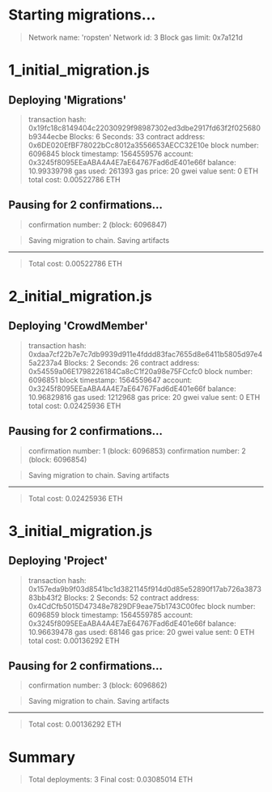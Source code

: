 Starting migrations...
======================
> Network name:    'ropsten'
> Network id:      3
> Block gas limit: 0x7a121d


1_initial_migration.js
======================

   Deploying 'Migrations'
   ----------------------
   > transaction hash:    0x19fc18c8149404c22030929f98987302ed3dbe2917fd63f2f025680b9344ecbe
   > Blocks: 6            Seconds: 33
   > contract address:    0x6DE020EfBF78022bCc8012a3556653AECC32E10e
   > block number:        6096845
   > block timestamp:     1564559576
   > account:             0x3245f8095EEaABA4A4E7aE64767Fad6dE401e66f
   > balance:             10.99339798
   > gas used:            261393
   > gas price:           20 gwei
   > value sent:          0 ETH
   > total cost:          0.00522786 ETH

   Pausing for 2 confirmations...
   ------------------------------
   > confirmation number: 2 (block: 6096847)

   > Saving migration to chain.
   > Saving artifacts
   -------------------------------------
   > Total cost:          0.00522786 ETH


2_initial_migration.js
======================

   Deploying 'CrowdMember'
   -----------------------
   > transaction hash:    0xdaa7cf22b7e7c7db9939d911e4fddd83fac7655d8e6411b5805d97e45a2237a4
   > Blocks: 2            Seconds: 26
   > contract address:    0x54559a06E1798226184Ca8cC1f20a98e75FCcfc0
   > block number:        6096851
   > block timestamp:     1564559647
   > account:             0x3245f8095EEaABA4A4E7aE64767Fad6dE401e66f
   > balance:             10.96829816
   > gas used:            1212968
   > gas price:           20 gwei
   > value sent:          0 ETH
   > total cost:          0.02425936 ETH

   Pausing for 2 confirmations...
   ------------------------------
   > confirmation number: 1 (block: 6096853)
   > confirmation number: 2 (block: 6096854)

   > Saving migration to chain.
   > Saving artifacts
   -------------------------------------
   > Total cost:          0.02425936 ETH


3_initial_migration.js
======================

   Deploying 'Project'
   -------------------
   > transaction hash:    0x157eda9b9f03d8541bc1d3821145f914d0d85e52890f17ab726a387383bb43f2
   > Blocks: 2            Seconds: 52
   > contract address:    0x4CdCfb5015D47348e7829DF9eae75b1743C00fec
   > block number:        6096859
   > block timestamp:     1564559785
   > account:             0x3245f8095EEaABA4A4E7aE64767Fad6dE401e66f
   > balance:             10.96639478
   > gas used:            68146
   > gas price:           20 gwei
   > value sent:          0 ETH
   > total cost:          0.00136292 ETH

   Pausing for 2 confirmations...
   ------------------------------
   > confirmation number: 3 (block: 6096862)

   > Saving migration to chain.
   > Saving artifacts
   -------------------------------------
   > Total cost:          0.00136292 ETH


Summary
=======
> Total deployments:   3
> Final cost:          0.03085014 ETH
